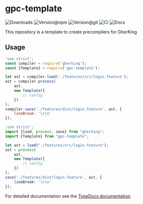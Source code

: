 # gpc-template

![Downloads](https://img.shields.io/npm/dw/gpc-template?style=flat-square)
![Version@npm](https://img.shields.io/npm/v/gpc-template?label=version%40npm&style=flat-square)
![Version@git](https://img.shields.io/github/package-json/v/gherking/gpc-template/master?label=version%40git&style=flat-square)
![CI](https://img.shields.io/github/workflow/status/gherking/gpc-template/CI/master?label=ci&style=flat-square)
![Docs](https://img.shields.io/github/workflow/status/gherking/gpc-template/Docs/master?label=docs&style=flat-square)

This repository is a template to create precompilers for GherKing.

## Usage

```javascript
'use strict';
const compiler = require('gherking');
const {Template} = require('gpc-template');

let ast = compiler.load('./features/src/login.feature');
ast = compiler.process(
    ast,
    new Template({
        // config
    })
);
compiler.save('./features/dist/login.feature', ast, {
    lineBreak: '\r\n'
});
```

```typescript
'use strict';
import {load, process, save} from "gherking";
import {Template} from "gpc-template";

let ast = load("./features/src/login.feature");
ast = process(
    ast,
    new Template({
        // config
    })
);
save('./features/dist/login.feature', ast, {
    lineBreak: '\r\n'
});
```

For detailed documentation see the [TypeDocs documentation](https://gherking.github.io/gpc-template/).